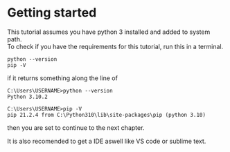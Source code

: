 # Getting started

This tutorial assumes you have python 3 installed and added to system path.  
To check if you have the requirements for this tutorial, run this in a terminal.  
```
python --version
pip -V
```
if it returns something along the line of
```
C:\Users\USERNAME>python --version
Python 3.10.2

C:\Users\USERNAME>pip -V
pip 21.2.4 from C:\Python310\lib\site-packages\pip (python 3.10)
```
then you are set to continue to the next chapter.  

It is also recomended to get a IDE aswell like VS code or sublime text.  